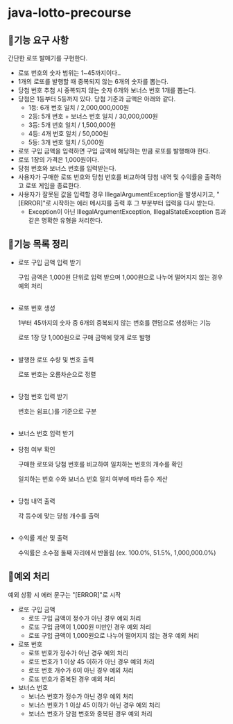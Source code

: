 # java-lotto-precourse

## 🎰기능 요구 사항
<p>간단한 로또 발매기를 구현한다.</p>
<ul>
<li>로또 번호의 숫자 범위는 1~45까지이다..</li>
<li>1개의 로또를 발행할 때 중복되지 않는 6개의 숫자를 뽑는다.</li>
<li>당첨 번호 추첨 시 중복되지 않는 숫자 6개와 보너스 번호 1개를 뽑는다.</li>
<li>당첨은 1등부터 5등까지 있다. 당첨 기준과 금액은 아래와 같다.
<ul>
<li>1등: 6개 번호 일치 / 2,000,000,000원</li>
<li>2등: 5개 번호 + 보너스 번호 일치 / 30,000,000원</li>
<li>3등: 5개 번호 일치 / 1,500,000원</li>
<li>4등: 4개 번호 일치 / 50,000원</li>
<li>5등: 3개 번호 일치 / 5,000원</li>
</ul></li>
<li>로또 구입 금액을 입력하면 구입 금액에 해당하는 만큼 로또를 발행해야 한다.</li>
<li>로또 1장의 가격은 1,000원이다.</li>
<li>당첨 번호와 보너스 번호를 입력받는다.</li>
<li>사용자가 구매한 로또 번호와 당첨 번호를 비교하여 당첨 내역 및 수익률을 출력하고 로또 게임을 종료한다.</li>
<li>사용자가 잘못된 값을 입력할 경우 IllegalArgumentException을 발생시키고, "[ERROR]"로 시작하는 에러 메시지를 출력 후 그 부분부터 입력을 다시 받는다.
<ul><li>Exception이 아닌 IllegalArgumentException, IllegalStateException 등과 같은 명확한 유형을 처리한다.</li></ul>
</li>
</ul>

## 🎰기능 목록 정리
<ul>
<li>로또 구입 금액 입력 받기
<p>구입 금액은 1,000원 단위로 입력 받으며 1,000원으로 나누어 떨어지지 않는 경우 예외 처리</p>
</li><br>
<li>로또 번호 생성
<p>1부터 45까지의 숫자 중 6개의 중복되지 않는 번호를 랜덤으로 생성하는 기능</p>
<p>로또 1장 당 1,000원으로 구매 금액에 맞게 로또 발행</p>
</li><br>
<li>발행한 로또 수량 및 번호 출력
<p>로또 번호는 오름차순으로 정렬</p>
</li><br>
<li>당첨 번호 입력 받기
<p>번호는 쉼표(,)를 기준으로 구분</p>
</li><br>
<li>보너스 번호 입력 받기
</li><br>
<li>당첨 여부 확인
<p>구매한 로또와 당첨 번호를 비교하여 일치하는 번호의 개수를 확인</p>
<p>일치하는 번호 수와 보너스 번호 일치 여부에 따라 등수 계산</p>
</li><br>
<li>당첨 내역 출력
<p>각 등수에 맞는 당첨 개수를 출력</p>
</li><br>
<li>수익률 계산 및 출력
<p>수익률은 소수점 둘째 자리에서 반올림 (ex. 100.0%, 51.5%, 1,000,000.0%)</p>
</li>
</ul>

## 🎰예외 처리
<p>예외 상황 시 에러 문구는 "[ERROR]"로 시작</p>
<ul>
<li>로또 구입 금액
<ul>
<li>로또 구입 금액이 정수가 아닌 경우 예외 처리</li>
<li>로또 구입 금액이 1,000원 미만인 경우 예외 처리</li>
<li>로또 구입 금액이 1,000원으로 나누어 떨어지지 않는 경우 예외 처리</li>
</ul></li>
<li>로또 번호
<ul>
<li>로또 번호가 정수가 아닌 경우 예외 처리</li>
<li>로또 번호가 1 이상 45 이하가 아닌 경우 예외 처리</li>
<li>로또 번호 개수가 6이 아닌 경우 예외 처리</li>
<li>로또 번호가 중복된 경우 예외 처리</li>
</ul></li>
<li>보너스 번호
<ul>
<li>보너스 번호가 정수가 아닌 경우 예외 처리</li>
<li>보너스 번호가 1 이상 45 이하가 아닌 경우 예외 처리</li>
<li>보너스 번호가 당첨 번호와 중복된 경우 예외 처리</li>
</ul>
</li>
</ul>

